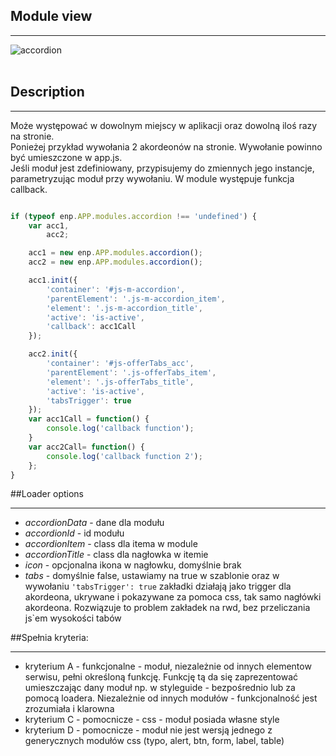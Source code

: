 
##  Module view

* * *

![accordion](/www/shop/atoms/templates/_modules/accordion/screen.jpg)
<br><br>
##  Description

* * *

Może występować w dowolnym miejscy w aplikacji oraz dowolną iloś razy na stronie.   
Ponieżej przykład wywołania 2 akordeonów na stronie. Wywołanie powinno być umieszczone w app.js.    
Jeśli moduł jest zdefiniowany, przypisujemy do zmiennych jego instancje, parametryzując moduł przy wywołaniu.
W module występuje funkcja callback.

```javascript

if (typeof enp.APP.modules.accordion !== 'undefined') {
    var acc1,
        acc2;

    acc1 = new enp.APP.modules.accordion();
    acc2 = new enp.APP.modules.accordion();

    acc1.init({
    	'container': '#js-m-accordion',
    	'parentElement': '.js-m-accordion_item',
    	'element': '.js-m-accordion_title',
    	'active': 'is-active',
    	'callback': acc1Call
    });

    acc2.init({
    	'container': '#js-offerTabs_acc',
    	'parentElement': '.js-offerTabs_item',
    	'element': '.js-offerTabs_title',
    	'active': 'is-active',
    	'tabsTrigger': true
    });
    var acc1Call = function() {
        console.log('callback function');
    }
    var acc2Call= function() {
        console.log('callback function 2');
    };
}
```

##Loader options

* * *

* _accordionData_ - dane dla modułu
* _accordionId_ - id modułu
* _accordionItem_ - class dla itema w module
* _accordionTitle_ - class dla nagłowka w itemie
* _icon_ - opcjonalna ikona w nagłowku, domyślnie brak
* _tabs_ - domyślnie false, ustawiamy na true w szablonie oraz w wywołaniu ```'tabsTrigger': true```
zakładki działają jako trigger dla akordeona, ukrywane i pokazywane za pomoca css, tak samo nagłówki akordeona. Rozwiązuje to problem zakładek na rwd, bez przeliczania js`em wysokości tabów

##Spełnia kryteria:

* * *

* kryterium A - funkcjonalne - moduł, niezależnie od innych elementow serwisu, pełni określoną funkcję. Funkcję tą da się zaprezentować umieszczając dany moduł np. w styleguide - bezpośrednio lub za pomocą loadera. Niezależnie od innych modułów - funkcjonalność jest zrozumiała i klarowna
* kryterium C - pomocnicze - css - moduł posiada własne style
* kryterium D - pomocnicze - moduł nie jest wersją jednego z generycznych modułów css (typo, alert, btn, form, label, table)
